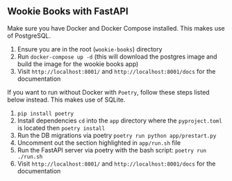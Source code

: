 ## Wookie Books with FastAPI

Make sure you have Docker and Docker Compose installed. This makes use of PostgreSQL.

1. Ensure you are in the root (`wookie-books`) directory
2. Run `docker-compose up -d` (this will download the postgres
   image and build the image for the wookie books app)
3. Visit `http://localhost:8001/` and `http://localhost:8001/docs` for the documentation


If you want to run without Docker with `Poetry`, follow these steps listed below instead. This makes use of SQLite.

1. `pip install poetry`
2. Install dependencies `cd` into the `app` directory where the `pyproject.toml` is located then `poetry install`
3. Run the DB migrations via poetry `poetry run python app/prestart.py`
4. Uncomment out the section highlighted in `app/run.sh` file
5. Run the FastAPI server via poetry with the bash script: `poetry run ./run.sh`
6. Visit `http://localhost:8001/`  and `http://localhost:8001/docs` for the documentation

